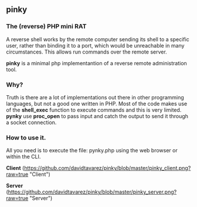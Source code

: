 ## pinky
### The (reverse) PHP mini RAT

A reverse shell works by the remote computer sending its shell to a specific user, rather than binding it to a port, which would be unreachable in many circumstances. This allows run commands over the remote server.

**pinky** is a minimal php implementantion of a reverse remote administration tool.

### Why?

Truth is there are a lot of implementations out there in other programming languages, but not a good one written in PHP. Most of the code makes use of the **shell_exec** function to execute commands and this is very limited. **pynky** use **proc_open** to pass  input and catch the output to send it through a socket connection.

### How to use it.

All you need is to execute the file: pynky.php using the web browser or within the CLI.

**Client**
(https://github.com/davidtavarez/pinky/blob/master/pinky_client.png?raw=true "Client")

**Server**
(https://github.com/davidtavarez/pinky/blob/master/pinky_server.png?raw=true "Server")
